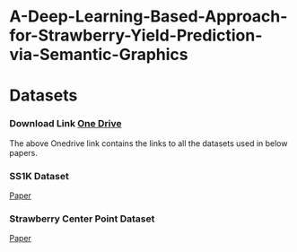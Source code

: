 # A-Deep-Learning-Based-Approach-for-Strawberry-Yield-Prediction-via-Semantic-Graphics

# Datasets

### Download Link [One Drive](https://o365jbnu-my.sharepoint.com/:f:/g/personal/talha_student_jbnu_ac_kr/EtY7EzFK6LhEq2ibaVmK_V4BP712j8fZNUuz7DaqiZGFlA?e=QMWVhH)
The above Onedrive link contains the links to all the datasets used in below papers.

### SS1K Dataset
[Paper](https://www.frontiersin.org/articles/10.3389/fpls.2021.591333/full)
### Strawberry Center Point Dataset
[Paper](https://ieeexplore.ieee.org/document/9649871)
